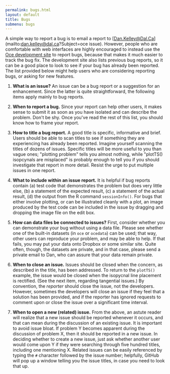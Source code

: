 ```yaml
---
permalink: bugs.html
layout: default
title: Bugs
submenu: bugs
---
```


A simple way to report a bug is to email a report to
[Dan.Kelley@Dal.Ca](mailto:dan.kelley@dal.ca?Subject=oce issue).  However, people who are
comfortable with web interfaces are highly encouraged to instead use the [Oce
development site](http://github.com/dankelley/oce/issues) to report bugs,
because that makes it much easier to track the bug fix.  The development site
also lists previous bug reports, so it can be a good place to look to see if
your bug has already been reported.  The list provided below might help users
who are considering reporting bugs, or asking for new features.

1. **What is an issue?** An issue can be a bug report or a suggestion for an
   enhancement. Since the latter is quite straightforward, the following items
apply mainly to bug reports.
  
2. **When to report a bug.** Since your report can help other users, it makes
   sense to submit it as soon as you have isolated and can describe the
problem.  Don't be shy. Once you've read the rest of this list, you should know
how to frame your report.

3. **How to title a bug report.** A good title is specific, informative and
   brief. Users should be able to scan titles to see if something they are
experiencing has already been reported. Imagine yourself scanning the titles of
dozens of issues.  Specific titles will be more useful to you than vague ones;
"plotting problem" tells you almost nothing, while "plotTS() isopcynals are
misplaced" is probably enough to tell you if you should investigate that report
in more detail. Resist the urge to put multiple issues in one report.

4. **What to include within an issue report.** It is helpful if bug reports
   contain (a) test code that demonstrates the problem but does very little
else, (b) a statement of the expected result, (c) a statement of the actual
result, (d) the output from the R command `sessionInfo()`. For bugs that either
involve plotting, or can be illustrated cleanly with a plot, an image produced
by the test code can be included in the issue by dragging and dropping the
image file on the edit box.

5. **How can data files be connected to issues?** First, consider whether you
   can demonstrate your bug without using a data file. Please see whether one
of the built-in datasets (in `oce` or `ocedata`) can be used; that way, other
users can reproduce your problem, and may be able to help. If that fails, you
may put your data onto Dropbox or some similar site.  Quite often, though, the
datasets are private, and in that case, please send a private email to Dan, who
can assure that your data remain private.

6. **When to close an issue.** Issues should be closed when the concern, as
   described in the title, has been addressed. To return to the `plotTS()`
example, the issue would be closed when the isopycnal line placement is
rectified. (See the next item, regarding tangential issues.) By convention, the
*reporter* should close the issue, not the developers.  However, sometimes the
developers will close an issue if they feel that a solution has been provided,
and if the reporter has ignored requests to comment upon or close the issue
over a significant time interval.

7. **When to open a new (related) issue.** From the above, an astute reader
will realize that a new issue should be reported whenever it occurs, and that
can mean during the discussion of an existing issue. It is important to avoid
issue bloat. If problem Y becomes apparent during the discussion of problem X,
then it should be reported in a new issue. In deciding whether to create a new
issue, just ask whether another user would come upon Y if they were searching
through five hundred titles, including one mentioning X. Related issues can be
easily referenced by typing the `#` character followed by the issue number;
helpfully, GitHub will pop up a window telling you the issue titles, in case
you need to look that up.


